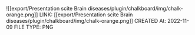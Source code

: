 ![[export/Presentation scite Brain diseases/plugin/chalkboard/img/chalk-orange.png]]
LINK: [[export/Presentation scite Brain diseases/plugin/chalkboard/img/chalk-orange.png]]
CREATED At: 2022-11-09
FILE TYPE: PNG

